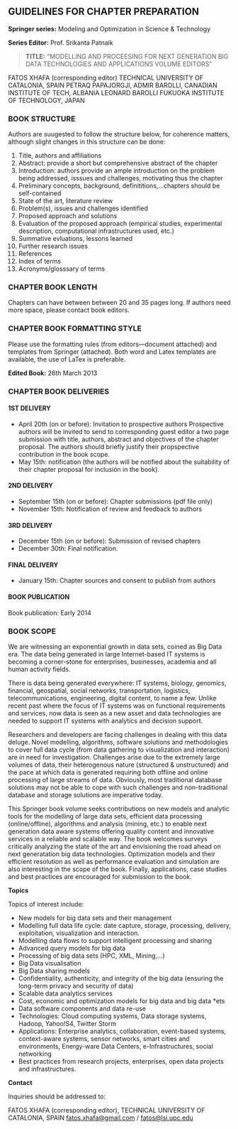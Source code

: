 ﻿## GUIDELINES FOR CHAPTER PREPARATION

__Springer series:__ Modeling and Optimization in Science & Technology

__Series Editor:__ Prof. Srikanta Patnaik


> __TITLE:__ "MODELLING AND PROCEESING FOR NEXT GENERATION BIG DATA TECHNOLOGIES AND APPLICATIONS VOLUME EDITORS"

FATOS XHAFA (corresponding editor) TECHNICAL UNIVERSITY OF CATALONIA, SPAIN
PETRAQ PAPAJORGJI, ADMIR BAROLLI, CANADIAN INSTITUTE OF TECH, ALBANIA
LEONARD BAROLLI FUKUOKA INSTITUTE OF TECHNOLOGY, JAPAN

### BOOK STRUCTURE

Authors are suugested to follow the structure below, for coherence matters, although slight changes in this structure can be done:

1. Title, authors and affiliations
2. Abstract: provide a short but comprehensive abstract of the chapter
3. Introduction: authors provide an ample introduction on the problem being addressed, isssues and challenges, motivating thus the chapter
4. Preliminary concepts, background, definititions,...chapters should be self-contained
5. State of the art, literature review
6. Problem(s), issues and challenges identified
7. Proposed approach and solutions
8. Evaluation of the proposed approach (empirical studies, experimental description, computational infrastructures used, etc.)
9. Summative evluations, lessons learned
10. Further research issues
11. References
12. Index of terms
13. Acronyms/glosssary of terms

### CHAPTER BOOK LENGTH

Chapters can have between between 20 and 35 pages long. If authors need more space, please contact book editors.

### CHAPTER BOOK FORMATTING STYLE

Please use the formatting rules (from editors—document attached) and templates from Springer (attached). Both word and Latex templates are available, the use of LaTex is preferable.

__Edited Book:__ 26th March 2013

### CHAPTER BOOK DELIVERIES

#### 1ST DELIVERY
* April 20th (on or before): Invitation to prospective authors Prospective authors will be invited to send to corresponding guest editor a two page submission with title, authors, abstract and objectives of the chapter proposal. The authors should briefly justify their propspective contribution in the book scope.
* May 15th: notification (the authors will be notified about the suitability of their chapter proposal for inclusión in the book).

#### 2ND DELIVERY
* September 15th (on or before): Chapter submissions (pdf file only)
* November 15th: Notification of review and feedback to authors

#### 3RD DELIVERY
* December 15th (on or before): Submission of revised chapters
* December 30th: Final notification.

#### FINAL DELIVERY
* January 15th: Chapter sources and consent to publish from authors

#### BOOK PUBLICATION
Book publication: Early 2014

### BOOK SCOPE

We are witnessing an exponential growth in data sets, coined as Big Data era. The data being generated in large Internet-based IT systems is becoming a corner-stone for enterprises, businesses, academia and all human activity fields.

There is data being generated everywhere: IT systems, biology, genomics, financial, geospatial, social networks, transportation, logistics, telecommunications, engineering, digital content, to name a few. Unlike recent past where the focus of IT systems was on functional requirements and services, now data is seen as a new asset and data technologies are needed to support IT systems with analytics and decision support.

Researchers and developers are facing challenges in dealing with this data deluge. Novel modelling, algorithms, software solutions and methodologies to cover full data cycle (from data gathering to visualization and interaction) are in need for investigation. Challenges arise due to the extremely large volumes of data, their heterogenous nature (structured & unstructured) and the pace at which data is generated requiring both offline and online processing of large streams of data. Obviously, most traditional database solutions may not be able to cope with such challenges and non-traditional database and storage solutions are imperative today.

This Springer book volume seeks contributions on new models and analytic tools for the modelling of large data sets, efficient data processing (online/offline), algorithms and analysis (mining, etc.) to enable next generation data aware systems offering quality content and innovative services in a reliable and scalable way. The book welcomes surveys critically analyzing the state of the art and envisioning the road ahead on next generatation big data technologies. Optimization models and their efficient resolution as well as performance evaluation and simulation are also interesting in the scope of the book. Finally, applications, case studies and best practices are encouraged for submission to the book.

__Topics__

Topics of interest include:

* New models for big data sets and their management
* Modelling full data life cycle: date capture, storage, processing, delivery, exploitation, visualization and interaction.
* Modelling data flows to support intelligent processing and sharing
* Advanced query models for big data
* Processing of big data sets (HPC, XML, Mining,...)
* Big Data visualisation
* Big Data sharing models
* Confidentiality, authenticity, and integrity of the big data (ensuring the long-term privacy and security of data)
* Scalable data analytics services
* Cost, economic and optimization models for big data and big data *ets
* Data software components and data re-use
* Technologies: Cloud computing systems, Data storage systems, Hadoop, Yahoo!S4, Twitter Storm
* Applications: Enterprise analytics, collaboration, event-based systems, context-aware systems, sensor networks, smart cities and environments, Energy-ware Data Centers, e-Infrastructures, social networking
* Best practices from research projects, enterprises, open data projects and infrastructures.

__Contact__

Inquiries should be addressed to:

FATOS XHAFA (corresponding editor), TECHNICAL UNIVERSITY OF CATALONIA, SPAIN fatos.xhafa@gmail.com / fatos@lsi.upc.edu
